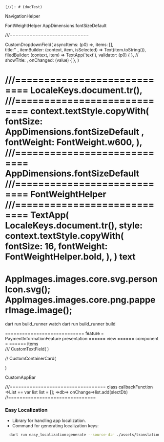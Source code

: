     [//]: # (docTest)

[//]: # (##Doc@123)

NavigationHelper

FontWeightHelper
AppDimensions.fontSizeDefault

///============================

CustomDropdownField<double>(
asyncItems: (p0) =>,
items: [],  
title:'' ,
itemBuilder: (context, item, isSelected) => Text(item.toString()),
filedBuilder: (context, item) => TextApp('text'),
validator: (p0) { },
// showTitle: ,
onChanged: (value) { },
)

///============================
LocaleKeys.document.tr(),
///============================
context.textStyle.copyWith(
fontSize: AppDimensions.fontSizeDefault ,
fontWeight: FontWeight.w600,
),
///============================
AppDimensions.fontSizeDefault
///============================
FontWeightHelper
///============================
TextApp(
LocaleKeys.document.tr(),
style: context.textStyle.copyWith(
fontSize: 16,
fontWeight: FontWeightHelper.bold,
),
) text
========================================================
AppImages.images.core.svg.personIcon.svg();
AppImages.images.core.png.papperImage.image();
========================================================
dart run build_runner watch
dart run build_runner build




============================
 feature = PaymentInformationFeature
    presentation
            ====== view 
            ====== component = 
            ====== items  
///
CustomTextField(
)               

//
CustomContainerCard(
    
)


CustomAppBar

///==================================
class
    callbackFunction =>List
== var list<String> list = [];
=>db=> onChange=>list.add(slectDb)
//===============================




### Easy Localization

- Library for handling app localization.
- Command for generating localization keys:

```bash
  dart run easy_localization:generate --source-dir ./assets/translations -f keys -o locale_keys.g.dart -O lib/gen
  ```
